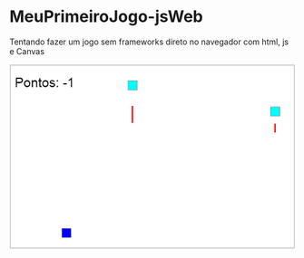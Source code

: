 # MeuPrimeiroJogo-jsWeb
Tentando fazer um jogo sem frameworks direto no navegador com html, js e Canvas

<img src="./img/img1.png"/>
